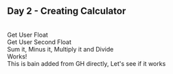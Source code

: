 ## Day 2 - Creating Calculator
<br>Get User Float
<br>Get User Second Float
<br>Sum it, Minus it, Multiply it and Divide
<br>Works!
<br>This is bain added from GH directly, Let's see if it works
